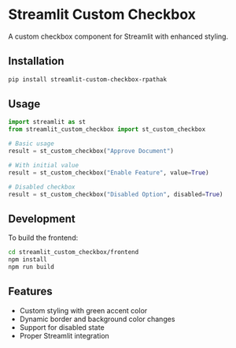 # Streamlit Custom Checkbox

A custom checkbox component for Streamlit with enhanced styling.

## Installation

```bash
pip install streamlit-custom-checkbox-rpathak
```

## Usage

```python
import streamlit as st
from streamlit_custom_checkbox import st_custom_checkbox

# Basic usage
result = st_custom_checkbox("Approve Document")

# With initial value
result = st_custom_checkbox("Enable Feature", value=True)

# Disabled checkbox
result = st_custom_checkbox("Disabled Option", disabled=True)
```

## Development

To build the frontend:

```bash
cd streamlit_custom_checkbox/frontend
npm install
npm run build
```

## Features

- Custom styling with green accent color
- Dynamic border and background color changes
- Support for disabled state
- Proper Streamlit integration